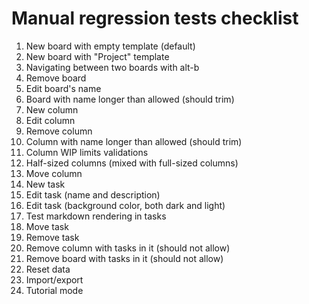 # Manual regression tests checklist

1. New board with empty template (default)
1. New board with "Project" template
1. Navigating between two boards with alt-b
1. Remove board
1. Edit board's name
1. Board with name longer than allowed (should trim)
1. New column
1. Edit column
1. Remove column
1. Column with name longer than allowed (should trim)
1. Column WIP limits validations
1. Half-sized columns (mixed with full-sized columns)
1. Move column
1. New task
1. Edit task (name and description)
1. Edit task (background color, both dark and light)
1. Test markdown rendering in tasks
1. Move task
1. Remove task
1. Remove column with tasks in it (should not allow)
1. Remove board with tasks in it (should not allow)
1. Reset data
1. Import/export
1. Tutorial mode
